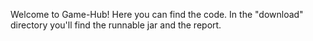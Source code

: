 Welcome to Game-Hub!
Here you can find the code.
In the "download" directory you'll find the runnable jar and the report.